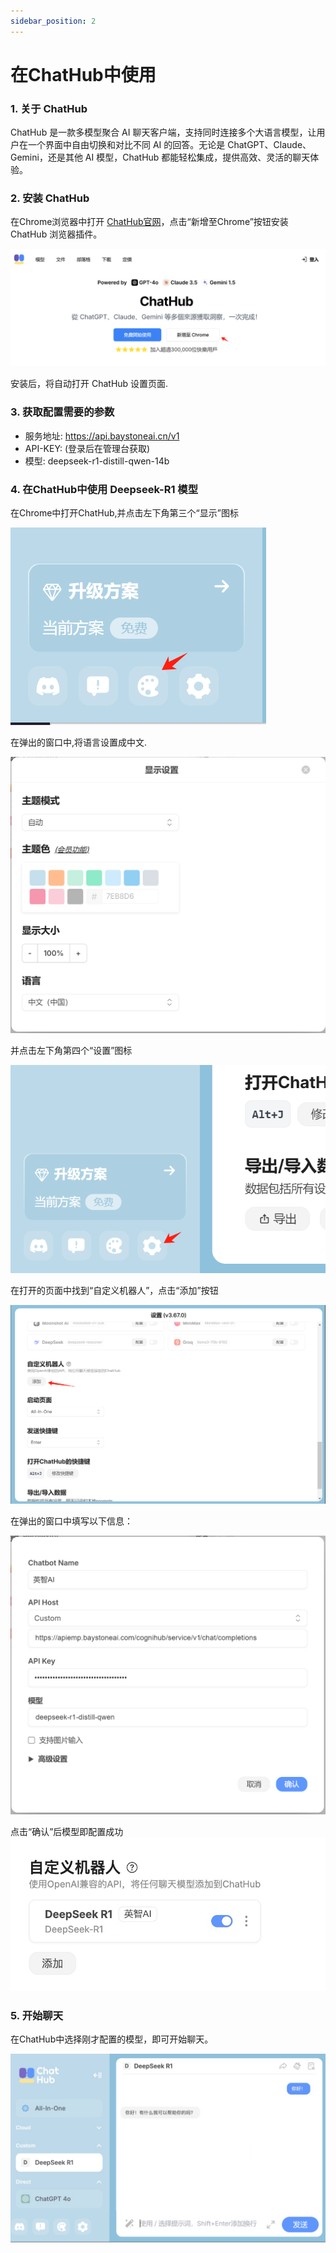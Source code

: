 ```yaml
---
sidebar_position: 2
---
```


# 在ChatHub中使用 

### 1. 关于 ChatHub

ChatHub 是一款多模型聚合 AI 聊天客户端，支持同时连接多个大语言模型，让用户在一个界面中自由切换和对比不同 AI 的回答。无论是 ChatGPT、Claude、Gemini，还是其他 AI 模型，ChatHub 都能轻松集成，提供高效、灵活的聊天体验。

### 2. 安装 ChatHub

在Chrome浏览器中打开  [ChatHub官网](https://chathub.gg/zh)，点击“新增至Chrome”按钮安装 ChatHub 浏览器插件。

![ChatHub安装](./img/chathub-1.png)

安装后，将自动打开 ChatHub 设置页面.

### 3. 获取配置需要的参数

- 服务地址: https://api.baystoneai.cn/v1
- API-KEY: (登录后在管理台获取)  
- 模型: deepseek-r1-distill-qwen-14b

### 4. 在ChatHub中使用 Deepseek-R1 模型

在Chrome中打开ChatHub,并点击左下角第三个“显示”图标 

![ChatHub显示](./img/chathub-2.png)

在弹出的窗口中,将语言设置成中文.

![ChatHub设置](./img/chathub-3.png)

并点击左下角第四个“设置”图标

![ChatHub设置](./img/chathub-4.png)

在打开的页面中找到“自定义机器人”，点击“添加”按钮

![ChatHub设置](./img/chathub-5.png)

在弹出的窗口中填写以下信息：

![ChatHub设置](./img/chathub-6.png)

点击“确认”后模型即配置成功
![ChatHub设置](./img/chathub-7.png)

### 5. 开始聊天

在ChatHub中选择刚才配置的模型，即可开始聊天。

![ChatHub设置](./img/chathub-8.png)

